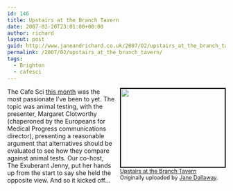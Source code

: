 ```yaml
---
id: 146
title: Upstairs at the Branch Tavern
date: 2007-02-20T23:01:00+00:00
author: richard
layout: post
guid: http://www.janeandrichard.co.uk/2007/02/upstairs_at_the_branch_tavern
permalink: /2007/02/upstairs_at_the_branch_tavern/
tags:
  - Brighton
  - cafesci
---
```

<div style="float: right; margin-left: 10px; margin-bottom: 10px;">
  <a href="http://www.flickr.com/photos/janed/sets/72157594547131254/" title="photo sharing"><img src="http://farm1.static.flickr.com/127/396942121_932c398808_m.jpg" alt="" style="border: solid 2px #000000;" width="240" height="180" /></a><br /><span style="font-size: 0.9em; margin-top: 0px;"><a href="http://www.flickr.com/photos/janed/396942121/">Upstairs at the Branch Tavern</a><br />Originally uploaded by <a href="http://www.flickr.com/people/janed/">Jane Dallaway</a>. </span>
</div>

The Cafe Sci [this month](http://upcoming.org/event/128409) was the most passionate I&#8217;ve been to yet. The topic was animal testing, with the presenter, Margaret Clotworthy (chaperoned by the Europeans for Medical Progress communications director), presenting a reasonable argument that alternatives should be evaluated to see how they compare against animal tests. Our co-host, The Exuberant Jenny, put her hands up from the start to say she held the opposite view. And so it kicked off&#8230; 

<br clear="all" />